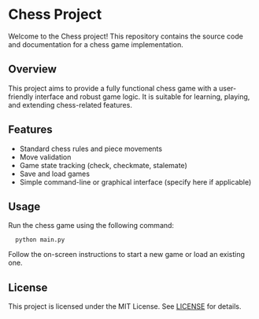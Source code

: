 # Chess Project

Welcome to the Chess project! This repository contains the source code and documentation for a chess game implementation.


## Overview

This project aims to provide a fully functional chess game with a user-friendly interface and robust game logic. It is suitable for learning, playing, and extending chess-related features.

## Features

- Standard chess rules and piece movements
- Move validation
- Game state tracking (check, checkmate, stalemate)
- Save and load games
- Simple command-line or graphical interface (specify here if applicable)

## Usage

Run the chess game using the following command:
      
      python main.py

Follow the on-screen instructions to start a new game or load an existing one.

## License

This project is licensed under the MIT License. See [LICENSE](LICENSE) for details.

